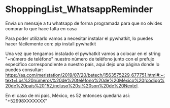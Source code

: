 # ShoppingList_WhatsappReminder
Envía un mensaje a tu whatsapp de forma programada para que no olvides comprar lo que hace falta en casa

Para poder utilizarlo vamos a necesitar instalar el pywhatkit, lo puedes hacer fácilemente con: pip install pywhatkit

Una vez que tengamos instalado el pywhatkit vamos a colocar en el string "+número de teléfono" nuestro número de teléfono junto con el prefujo específico correspondiente a nuestro país, aquí dejo una página donde lo puedes consultar: https://as.com/meristation/2019/07/20/betech/1563575229_677751.html#:~:text=Los%20números%20de%20teléfono%20de%20México%20(código%20de%20país%20"52,incluso%20si%20son%20de%20Nextel.

En el caso de mi país, México, es 52 entonces quedaría así: "+52998XXXXXXX" 
